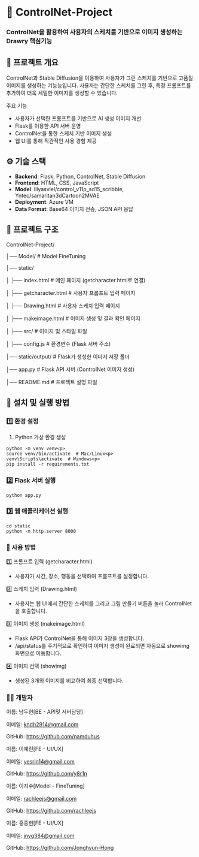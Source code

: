 # 📌 ControlNet-Project
### ControlNet을 활용하여 사용자의 스케치를 기반으로 이미지 생성하는 Drawry 핵심기능

## 📝 프로젝트 개요
ControlNet과 Stable Diffusion을 이용하여 사용자가 그린 스케치를 기반으로 고품질 이미지를 생성하는 기능능입니다.
사용자는 간단한 스케치를 그린 후, 특정 프롬프트를 추가하여 더욱 세밀한 이미지를 생성할 수 있습니다.

주요 기능
- 사용자가 선택한 프롬프트를 기반으로 AI 생성 이미지 개선
- Flask를 이용한 API 서버 운영
- ControlNet을 통한 스케치 기반 이미지 생성
- 웹 UI를 통해 직관적인 사용 경험 제공

## ⚙️ 기술 스택
- <b>Backend</b>: Flask, Python, ControlNet, Stable Diffusion
- <b>Frontend</b>: HTML, CSS, JavaScript
- <b>Model</b>: lllyasviel/control_v11p_sd15_scribble, Yntec/samaritan3dCartoon2MVAE
- <b>Deployment</b>: Azure VM
- <b>Data Format</b>: Base64 이미지 전송, JSON API 응답

## 📂 프로젝트 구조
ControlNet-Project/<p>
│── Model/                  # Model FineTuning<p>
│── static/<p>
│   ├── index.html           # 메인 페이지 (getcharacter.html로 연결)<p>
│   ├── getcharacter.html    # 사용자 프롬프트 입력 페이지<p>
│   ├── Drawing.html         # 사용자 스케치 입력 페이지<p>
│   ├── makeimage.html       # 이미지 생성 및 결과 확인 페이지<p>
│   ├── src/                 # 이미지 및 스타일 파일<p>
│   ├── config.js            # 환경변수 (Flask 서버 주소)<p>
│── static/output/           # Flask가 생성한 이미지 저장 폴더<p>
│── app.py                   # Flask API 서버 (ControlNet 이미지 생성)<p>
│── README.md                # 프로젝트 설명 파일<p>

## 🚀 설치 및 실행 방법
### 1️⃣ 환경 설정
1. Python 가상 환경 생성
```
python -m venv venv<p>
source venv/bin/activate  # Mac/Linux<p>
venv\Scripts\activate  # Windows<p>
pip install -r requirements.txt
```

### 2️⃣ Flask 서버 실행
```
python app.py
```

### 3️⃣ 웹 애플리케이션 실행
```
cd static
python -m http.server 8000

```
### 📌 사용 방법
1️⃣ 프롬프트 입력 (getcharacter.html)
- 사용자가 시간, 장소, 행동을 선택하여 프롬프트를 설정합니다.

2️⃣ 스케치 입력 (Drawing.html)
- 사용자는 웹 UI에서 간단한 스케치를 그리고 그림 만들기 버튼을 눌러 ControlNet을 호출합니다.

3️⃣ 이미지 생성 (makeimage.html)

- Flask API가 ControlNet을 통해 이미지 3장을 생성합니다.
- /api/status를 주기적으로 확인하여 이미지 생성이 완료되면 자동으로 showimg 화면으로 이동합니다.

4️⃣ 이미지 선택 (showimg)
- 생성된 3개의 이미지를 비교하여 최종 선택합니다.

### 👨‍💻 개발자
이름: 남두현[BE - API및 서버담당]<p>
이메일: kndh2914@gmail.com<p>
GitHub: https://github.com/namduhus<p>


이름: 이예린[FE - UI/UX] <p>
이메일: yesrin14@gmail.com<p>
GitHub: https://github.com/y8r1n

이름: 이지수[Model - FineTuning]<p>
이메일: rachleejs@gmail.com<p>
GitHub: https://github.com/rachleejs

이름: 홍종현[FE - UI/UX]<p>
이메일: jnyg384@gmail.com<p>
GitHub: https://github.com/Jonghyun-Hong

